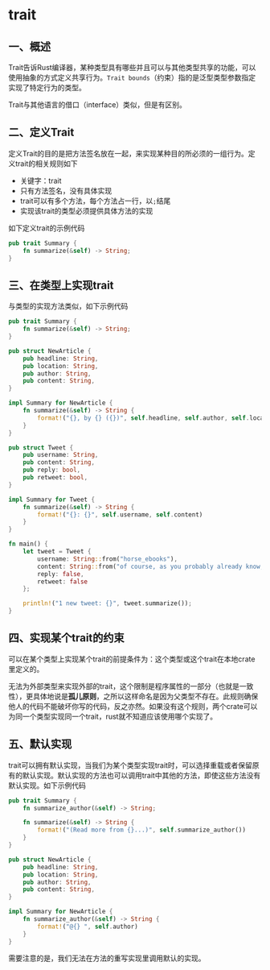 # trait

## 一、概述

Trait告诉Rust编译器，某种类型具有哪些并且可以与其他类型共享的功能，可以使用抽象的方式定义共享行为。`Trait bounds`（约束）指的是泛型类型参数指定实现了特定行为的类型。

Trait与其他语言的借口（interface）类似，但是有区别。

## 二、定义Trait

定义Trait的目的是把方法签名放在一起，来实现某种目的所必须的一组行为。定义trait的相关规则如下

- 关键字：trait
- 只有方法签名，没有具体实现
- trait可以有多个方法，每个方法占一行，以`;`结尾
- 实现该trait的类型必须提供具体方法的实现

如下定义trait的示例代码

```Rust
pub trait Summary {
    fn summarize(&self) -> String;
}
```

## 三、在类型上实现trait

与类型的实现方法类似，如下示例代码

```rust
pub trait Summary {
    fn summarize(&self) -> String;
}

pub struct NewArticle {
    pub headline: String,
    pub location: String,
    pub author: String,
    pub content: String,
}

impl Summary for NewArticle {
    fn summarize(&self) -> String {
        format!("{}, by {} ({})", self.headline, self.author, self.location)
    }
}

pub struct Tweet {
    pub username: String,
    pub content: String,
    pub reply: bool,
    pub retweet: bool,
}

impl Summary for Tweet {
    fn summarize(&self) -> String {
        format!("{}: {}", self.username, self.content)
    }
}

fn main() {
    let tweet = Tweet {
        username: String::from("horse_ebooks"),
        content: String::from("of course, as you probably already know, people"),
        reply: false,
        retweet: false
    };

    println!("1 new tweet: {}", tweet.summarize());
}
```

## 四、实现某个trait的约束

可以在某个类型上实现某个trait的前提条件为：这个类型或这个trait在本地crate里定义的。

无法为外部类型来实现外部的trait，这个限制是程序属性的一部分（也就是一致性），更具体地说是**孤儿原则**，之所以这样命名是因为父类型不存在。此规则确保他人的代码不能破坏你写的代码，反之亦然。如果没有这个规则，两个crate可以为同一个类型实现同一个trait，rust就不知道应该使用哪个实现了。

## 五、默认实现

trait可以拥有默认实现，当我们为某个类型实现trait时，可以选择重载或者保留原有的默认实现。默认实现的方法也可以调用trait中其他的方法，即使这些方法没有默认实现。如下示例代码

```Rust
pub trait Summary {
    fn summarize_author(&self) -> String;

    fn summarize(&self) -> String {
        format!("(Read more from {}...)", self.summarize_author())
    }
}

pub struct NewArticle {
    pub headline: String,
    pub location: String,
    pub author: String,
    pub content: String,
}

impl Summary for NewArticle {
    fn summarize_author(&self) -> String {
        format!("@{} ", self.author)
    }
}
```

需要注意的是，我们无法在方法的重写实现里调用默认的实现。
